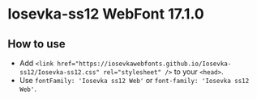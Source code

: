 # Iosevka-ss12 WebFont 17.1.0

## How to use

- Add `<link href="https://iosevkawebfonts.github.io/Iosevka-ss12/Iosevka-ss12.css" rel="stylesheet" />` to your `<head>`.
- Use `fontFamily: 'Iosevka ss12 Web'` or `font-family: 'Iosevka ss12 Web'`.
